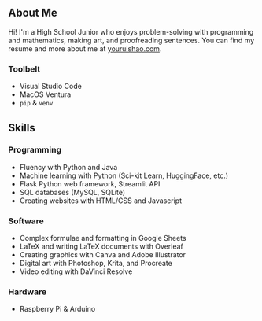 ## About Me
Hi! I'm a High School Junior who enjoys problem-solving with programming and mathematics, making art, and proofreading sentences. You can find my resume and more about me at [youruishao.com](http://youruishao.com).

### Toolbelt
- Visual Studio Code
- MacOS Ventura
- `pip` & `venv` 

## Skills
### Programming
- Fluency with Python and Java
- Machine learning with Python (Sci-kit Learn, HuggingFace, etc.)
- Flask Python web framework, Streamlit API
- SQL databases (MySQL, SQLite)
- Creating websites with HTML/CSS and Javascript

### Software
- Complex formulae and formatting in Google Sheets
- LaTeX and writing LaTeX documents with Overleaf
- Creating graphics with Canva and Adobe Illustrator
- Digital art with Photoshop, Krita, and Procreate
- Video editing with DaVinci Resolve

### Hardware
- Raspberry Pi & Arduino
